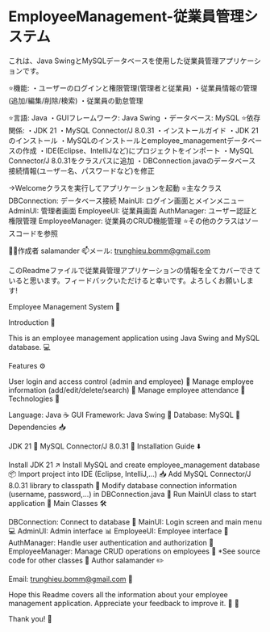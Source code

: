# EmployeeManagement-従業員管理システム
これは、Java SwingとMySQLデータベースを使用した従業員管理アプリケーションです。


⭐️機能:
・ユーザーのログインと権限管理(管理者と従業員)
・従業員情報の管理(追加/編集/削除/検索)
・従業員の勤怠管理


⭐️言語: Java
・GUIフレームワーク: Java Swing
・データベース: MySQL
⭐️依存関係:
・JDK 21
・MySQL Connector/J 8.0.31
・インストールガイド
・JDK 21のインストール
・MySQLのインストールとemployee_managementデータベースの作成
・IDE(Eclipse、IntelliJなど)にプロジェクトをインポート
・MySQL Connector/J 8.0.31をクラスパスに追加
・DBConnection.javaのデータベース接続情報(ユーザー名、パスワードなど)を修正

->Welcomeクラスを実行してアプリケーションを起動
⭐️主なクラス
DBConnection: データベース接続
MainUI: ログイン画面とメインメニュー
AdminUI: 管理者画面
EmployeeUI: 従業員画面
AuthManager: ユーザー認証と権限管理
EmployeeManager: 従業員のCRUD機能管理
⭐️その他のクラスはソースコードを参照

👨‍💻作成者 salamander
📫メール: trunghieu.bomm@gmail.com

このReadmeファイルで従業員管理アプリケーションの情報を全てカバーできていると思います。フィードバックいただけると幸いです。よろしくお願いします!

Employee Management System :briefcase:

Introduction :rocket:

This is an employee management application using Java Swing and MySQL database. :computer:

Features :gear:

User login and access control (admin and employee) :key:
Manage employee information (add/edit/delete/search) :bust_in_silhouette:
Manage employee attendance :calendar:
Technologies :wrench:

Language: Java :coffee:
GUI Framework: Java Swing :art:
Database: MySQL :floppy_disk:
Dependencies :inbox_tray:

JDK 21 :hammer:
MySQL Connector/J 8.0.31 :electric_plug:
Installation Guide :arrow_down:

Install JDK 21 :arrow_upper_right:
Install MySQL and create employee_management database :package:
Import project into IDE (Eclipse, IntelliJ,...) :inbox_tray:
Add MySQL Connector/J 8.0.31 library to classpath :file_folder:
Modify database connection information (username, password,...) in DBConnection.java :pencil:
Run MainUI class to start application :rocket:
Main Classes :hammer_and_wrench:

DBConnection: Connect to database :file_folder:
MainUI: Login screen and main menu :computer:
AdminUI: Admin interface :bar_chart:
EmployeeUI: Employee interface :briefcase:
AuthManager: Handle user authentication and authorization :cop:
EmployeeManager: Manage CRUD operations on employees :busts_in_silhouette:
*See source code for other classes :file_folder:
Author salamander :pencil2:


Email: trunghieu.bomm@gmail.com :email:

Hope this Readme covers all the information about your employee management application. Appreciate your feedback to improve it. :pray: :tada:

Thank you! :rocket:
